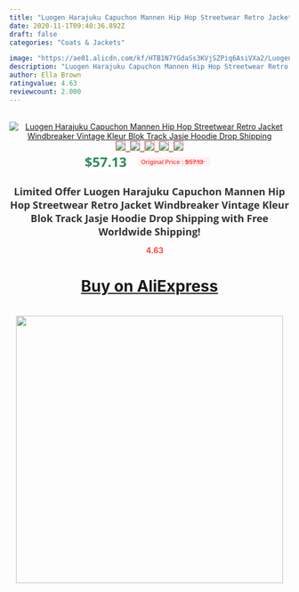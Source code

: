 ```yaml
---
title: "Luogen Harajuku Capuchon Mannen Hip Hop Streetwear Retro Jacket Windbreaker Vintage Kleur Blok Track Jasje Hoodie Drop Shipping"
date: 2020-11-1T09:40:36.892Z
draft: false
categories: "Coats & Jackets"

image: "https://ae01.alicdn.com/kf/HTB1N7YGdaSs3KVjSZPiq6AsiVXa2/Luogen-Harajuku-Capuchon-Mannen-Hip-Hop-Streetwear-Retro-Jacket-Windbreaker-Vintage-Kleur-Blok-Track-Jasje-Hoodie.jpg"
description: "Luogen Harajuku Capuchon Mannen Hip Hop Streetwear Retro Jacket Windbreaker Vintage Kleur Blok Track Jasje Hoodie Drop Shipping"
author: Ella Brown
ratingvalue: 4.63
reviewcount: 2.000
---
```

<br>
<div style="text-align: center;">
<a href="https://s.click.aliexpress.com/e/_AVecVf" target="_blank" rel="nofollow noopener noreferrer"><img alt="Luogen Harajuku Capuchon Mannen Hip Hop Streetwear Retro Jacket Windbreaker Vintage Kleur Blok Track Jasje Hoodie Drop Shipping" class="magnifier-image" src="https://ae01.alicdn.com/kf/HTB1N7YGdaSs3KVjSZPiq6AsiVXa2/Luogen-Harajuku-Capuchon-Mannen-Hip-Hop-Streetwear-Retro-Jacket-Windbreaker-Vintage-Kleur-Blok-Track-Jasje-Hoodie.jpg_640x640.jpg">
<br>
<img style="border:1px solid salmon" src="https://ae01.alicdn.com/kf/HTB1N7YGdaSs3KVjSZPiq6AsiVXa2/Luogen-Harajuku-Capuchon-Mannen-Hip-Hop-Streetwear-Retro-Jacket-Windbreaker-Vintage-Kleur-Blok-Track-Jasje-Hoodie.jpg_120x120.jpg">&nbsp;&nbsp;<img style="border:1px solid salmon" src="https://ae01.alicdn.com/kf/HTB1.TzEdlGw3KVjSZFDq6xWEpXaO/Luogen-Harajuku-Capuchon-Mannen-Hip-Hop-Streetwear-Retro-Jacket-Windbreaker-Vintage-Kleur-Blok-Track-Jasje-Hoodie.jpg_120x120.jpg">&nbsp;&nbsp;<img style="border:1px solid salmon" src="https://ae01.alicdn.com/kf/HTB1uK_zdk5E3KVjSZFCq6zuzXXah/Luogen-Harajuku-Capuchon-Mannen-Hip-Hop-Streetwear-Retro-Jacket-Windbreaker-Vintage-Kleur-Blok-Track-Jasje-Hoodie.jpg_120x120.jpg">&nbsp;&nbsp;<img style="border:1px solid salmon" src="https://ae01.alicdn.com/kf/HTB1.8PHdbus3KVjSZKbq6xqkFXaI/Luogen-Harajuku-Capuchon-Mannen-Hip-Hop-Streetwear-Retro-Jacket-Windbreaker-Vintage-Kleur-Blok-Track-Jasje-Hoodie.jpg_120x120.jpg">&nbsp;&nbsp;<img style="border:1px solid salmon" src="https://ae01.alicdn.com/kf/HTB1cvPxdgaH3KVjSZFjq6AFWpXaN/Luogen-Harajuku-Capuchon-Mannen-Hip-Hop-Streetwear-Retro-Jacket-Windbreaker-Vintage-Kleur-Blok-Track-Jasje-Hoodie.jpg_120x120.jpg"></a></div><br0>
<div style="text-align: center;"><span style="background-color: white; border: 0px; box-sizing: border-box; color: seagreen; display: inline-block; font-family: &quot;open sans&quot; , &quot;arial&quot; , &quot;helvetica&quot; , sans-serif , &quot;heiti&quot;; font-size: 24px; font-stretch: inherit; font-weight: 700; line-height: inherit; margin: 0px 10px 0px 0px; padding: 0px; vertical-align: middle;">$57.13 </span>
<span style="background: rgb(255 , 241 , 241); border-radius: 3px; border: 0px; box-sizing: border-box; color: #ff4747; display: inline-block; font-family: inherit; font-size: 12px; font-stretch: inherit; font-style: inherit; font-variant: inherit; font-weight: 600; line-height: inherit; margin: 0px; padding: 2px 5px; transform: scale(0.9); vertical-align: middle;">Original Price : <b style="text-decoration: line-through;">$57.13 </b> &nbsp;&nbsp;</span></div>
<h1 style="color: #333333; display: inline-block; font-family: &quot;open sans&quot; , &quot;arial&quot; , &quot;helvetica&quot; , sans-serif , &quot;heiti&quot;; font-size: 18px; font-stretch: inherit; font-weight: 700; text-align: center;">Limited Offer Luogen Harajuku Capuchon Mannen Hip Hop Streetwear Retro Jacket Windbreaker Vintage Kleur Blok Track Jasje Hoodie Drop Shipping with Free Worldwide Shipping!</h1>
<div style="color: #ff4747; text-align: center;">
<img src="https://4.bp.blogspot.com/-M0ZcTcb-5uY/XleCXlxnR4I/AAAAAAAAAEc/OrjgMkXV1oMQFaCRZj5HQwOCBcu3w1FegCPcBGAYYCw/s1600/star.png" style="height: 15px;">&nbsp;<b>4.63</b></div>
<div class="button_cont" align="center"><a class="buynow_a" href="https://s.click.aliexpress.com/e/_AVecVf" target="_blank" rel="nofollow noopener noreferrer"><H1>Buy on AliExpress</H1></a></div><br>
<div class="separator" style="clear: both; text-align: center;">
<img src="https://lh3.googleusercontent.com/-pTy5HemUv9M/XlePHvY0dAI/AAAAAAAAAE4/0nX5iRUoIWY8eMW9Dpxeirr157OZliDIgCLcBGAsYHQ/s1600/badge.gif" width="480">
</div>
